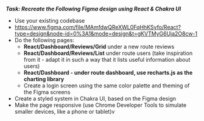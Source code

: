 ***Task: Recreate the Following Figma design using React & Chakra UI***

- Use your existing codebase
- https://www.figma.com/file/MAmfdwQReXWL0FqHhKSyfo/React?type=design&node-id=0%3A1&mode=design&t=gKVTMyG6Uja2O8cw-1
- Do the following pages:
    - **React/Dashboard/Reviews/Grid** under a new route reviews
    - **React/Dashboard/Reviews/List** under route users (take inspiration from it - adapt it in such a way that it lists useful information about users)
    - **React/Dashboard - under route dashboard, use recharts.js as the charting library**
    - Create a login screen using the same color palette and theming of the Figma screens
- Create a styled system in Chakra UI, based on the Figma design
- Make the page responsive (use Chrome Developer Tools to simulate smaller devices, like a phone or tablet)v